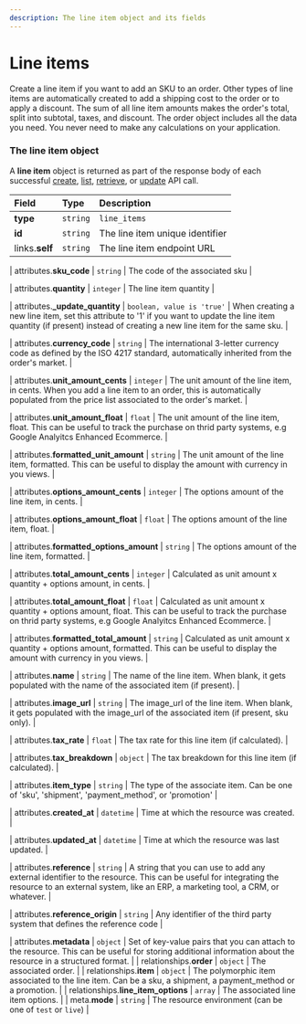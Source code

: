```yaml
---
description: The line item object and its fields
---
```


# Line items

Create a line item if you want to add an SKU to an order. Other types of line items are automatically created to add a shipping cost to the order or to apply a discount. The sum of all line item amounts makes the order's total, split into subtotal, taxes, and discount. The order object includes all the data you need. You never need to make any calculations on your application.


### The line item object

A **line item** object is returned as part of the response body of each successful
[create](https://docs.commercelayer.io/api/resources/line_items/create_line_item),
[list](https://docs.commercelayer.io/api/resources/line_items/list_line_items),
[retrieve](https://docs.commercelayer.io/api/resources/line_items/retrieve_line_item),
or [update](https://docs.commercelayer.io/api/resources/line_items/update_line_item) API call.

| Field | Type | Description |
| :--- | :--- | :--- |
| **type** | `string` | `line_items` |
| **id** | `string` | The line item unique identifier |
| links.**self** | `string` | The line item endpoint URL |

| attributes.**sku\_code** | `string` | The code of the associated sku |

| attributes.**quantity** | `integer` | The line item quantity |

| attributes.**\_update\_quantity** | `boolean, value is 'true'` | When creating a new line item, set this attribute to '1' if you want to update the line item quantity (if present) instead of creating a new line item for the same sku. |

| attributes.**currency\_code** | `string` | The international 3-letter currency code as defined by the ISO 4217 standard, automatically inherited from the order's market. |

| attributes.**unit\_amount\_cents** | `integer` | The unit amount of the line item, in cents. When you add a line item to an order, this is automatically populated from the price list associated to the order's market. |

| attributes.**unit\_amount\_float** | `float` | The unit amount of the line item, float. This can be useful to track the purchase on thrid party systems, e.g Google Analyitcs Enhanced Ecommerce. |

| attributes.**formatted\_unit\_amount** | `string` | The unit amount of the line item, formatted. This can be useful to display the amount with currency in you views. |

| attributes.**options\_amount\_cents** | `integer` | The options amount of the line item, in cents. |

| attributes.**options\_amount\_float** | `float` | The options amount of the line item, float. |

| attributes.**formatted\_options\_amount** | `string` | The options amount of the line item, formatted. |

| attributes.**total\_amount\_cents** | `integer` | Calculated as unit amount x quantity + options amount, in cents. |

| attributes.**total\_amount\_float** | `float` | Calculated as unit amount x quantity + options amount, float. This can be useful to track the purchase on thrid party systems, e.g Google Analyitcs Enhanced Ecommerce. |

| attributes.**formatted\_total\_amount** | `string` | Calculated as unit amount x quantity + options amount, formatted. This can be useful to display the amount with currency in you views. |

| attributes.**name** | `string` | The name of the line item. When blank, it gets populated with the name of the associated item (if present). |

| attributes.**image\_url** | `string` | The image_url of the line item. When blank, it gets populated with the image_url of the associated item (if present, sku only). |

| attributes.**tax\_rate** | `float` | The tax rate for this line item (if calculated). |

| attributes.**tax\_breakdown** | `object` | The tax breakdown for this line item (if calculated). |

| attributes.**item\_type** | `string` | The type of the associate item. Can be one of 'sku', 'shipment', 'payment_method', or 'promotion' |

| attributes.**created\_at** | `datetime` | Time at which the resource was created. |

| attributes.**updated\_at** | `datetime` | Time at which the resource was last updated. |

| attributes.**reference** | `string` | A string that you can use to add any external identifier to the resource. This can be useful for integrating the resource to an external system, like an ERP, a marketing tool, a CRM, or whatever. |

| attributes.**reference\_origin** | `string` | Any identifier of the third party system that defines the reference code |

| attributes.**metadata** | `object` | Set of key-value pairs that you can attach to the resource. This can be useful for storing additional information about the resource in a structured format. |
| relationships.**order** | `object` | The associated order. |
| relationships.**item** | `object` | The polymorphic item associated to the line item. Can be a sku, a shipment, a payment_method or a promotion. |
| relationships.**line\_item\_options** | `array` | The associated line item options. |
| meta.**mode** | `string` | The resource environment \(can be one of `test` or `live`\) |

